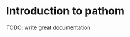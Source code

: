 # Introduction to pathom

TODO: write [great documentation](http://jacobian.org/writing/what-to-write/)
